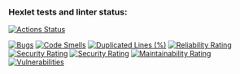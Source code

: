 ### Hexlet tests and linter status:
[![Actions Status](https://github.com/Dmitriy1452/frontend-project-46/actions/workflows/hexlet-check.yml/badge.svg)](https://github.com/Dmitriy1452/frontend-project-46/actions)

[![Bugs](https://sonarcloud.io/api/project_badges/measure?project=Dmitriy1452_frontend-project-46&metric=bugs)](https://sonarcloud.io/summary/new_code?id=Dmitriy1452_frontend-project-46)
[![Code Smells](https://sonarcloud.io/api/project_badges/measure?project=Dmitriy1452_frontend-project-46&metric=code_smells)](https://sonarcloud.io/summary/new_code?id=Dmitriy1452_frontend-project-46)
[![Duplicated Lines (%)](https://sonarcloud.io/api/project_badges/measure?project=Dmitriy1452_frontend-project-46&metric=duplicated_lines_density)](https://sonarcloud.io/summary/new_code?id=Dmitriy1452_frontend-project-46)
[![Reliability Rating](https://sonarcloud.io/api/project_badges/measure?project=Dmitriy1452_frontend-project-46&metric=reliability_rating)](https://sonarcloud.io/summary/new_code?id=Dmitriy1452_frontend-project-46)
[![Security Rating](https://sonarcloud.io/api/project_badges/measure?project=Dmitriy1452_frontend-project-46&metric=security_rating)](https://sonarcloud.io/summary/new_code?id=Dmitriy1452_frontend-project-46)
[![Security Rating](https://sonarcloud.io/api/project_badges/measure?project=Dmitriy1452_frontend-project-46&metric=security_rating)](https://sonarcloud.io/summary/new_code?id=Dmitriy1452_frontend-project-46)
[![Maintainability Rating](https://sonarcloud.io/api/project_badges/measure?project=Dmitriy1452_frontend-project-46&metric=sqale_rating)](https://sonarcloud.io/summary/new_code?id=Dmitriy1452_frontend-project-46)
[![Vulnerabilities](https://sonarcloud.io/api/project_badges/measure?project=Dmitriy1452_frontend-project-46&metric=vulnerabilities)](https://sonarcloud.io/summary/new_code?id=Dmitriy1452_frontend-project-46)
